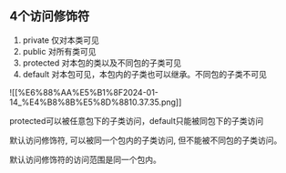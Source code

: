## 4个访问修饰符

1. private 仅对本类可见
2. public 对所有类可见
3. protected 对本包的类以及不同包的子类可见
4. default 对本包可见，本包内的子类也可以继承。不同包的子类不可见

![[%E6%88%AA%E5%B1%8F2024-01-14_%E4%B8%8B%E5%8D%8810.37.35.png]]

protected可以被任意包下的子类访问，default只能被同包下的子类访问

默认访问修饰符, 可以被同一个包内的子类访问, 但不能被不同包的子类访问。

默认访问修饰符的访问范围是同一个包内。